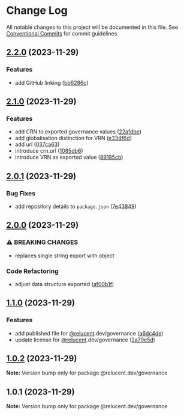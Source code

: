 # Change Log

All notable changes to this project will be documented in this file.
See [Conventional Commits](https://conventionalcommits.org) for commit guidelines.

## [2.2.0](https://github.com/RelucentDev/relucent-pkg/compare/@relucent.dev/governance@2.1.0...@relucent.dev/governance@2.2.0) (2023-11-29)


### Features

* add GitHub linking ([bb6286c](https://github.com/RelucentDev/relucent-pkg/commit/bb6286cea38887734a82832646656901be46aff2))



## [2.1.0](https://github.com/RelucentDev/relucent-pkg/compare/@relucent.dev/governance@2.0.1...@relucent.dev/governance@2.1.0) (2023-11-29)


### Features

* add CRN to exported governance values ([22afdbe](https://github.com/RelucentDev/relucent-pkg/commit/22afdbeb7a51704b58d9dd0bdfba4dc768ac9299))
* add globalisation distinction for VRN ([e334f6d](https://github.com/RelucentDev/relucent-pkg/commit/e334f6dea7e44329504994d4eef99b15c039d2fc))
* add url ([037ca63](https://github.com/RelucentDev/relucent-pkg/commit/037ca6321723bdc4d91b48480035b3507936dabf))
* introduce crn.url ([1085db6](https://github.com/RelucentDev/relucent-pkg/commit/1085db68d0b99ba5547912bdc57c5c8459f0e3d3))
* introduce VRN as exported value ([89185cb](https://github.com/RelucentDev/relucent-pkg/commit/89185cbd71e4e137b833f9ab0218025cc72529f3))



## [2.0.1](https://github.com/RelucentDev/relucent-pkg/compare/@relucent.dev/governance@2.0.0...@relucent.dev/governance@2.0.1) (2023-11-29)


### Bug Fixes

* add repository details to `package.json` ([7e43849](https://github.com/RelucentDev/relucent-pkg/commit/7e43849bccb4cbee25e9b6604fdb77a953c19415))



## [2.0.0](https://github.com/RelucentDev/relucent-pkg/compare/@relucent.dev/governance@1.1.0...@relucent.dev/governance@2.0.0) (2023-11-29)


### ⚠ BREAKING CHANGES

* replaces single string export with object

### Code Refactoring

* adjust data structure exported ([af00b1f](https://github.com/RelucentDev/relucent-pkg/commit/af00b1f212d140d2972aeb964cdf940bcd312711))



## [1.1.0](https://github.com/RelucentDev/relucent-pkg/compare/@relucent.dev/governance@1.0.2...@relucent.dev/governance@1.1.0) (2023-11-29)


### Features

* add published file for [@relucent](https://github.com/relucent).dev/governance ([a6dc4de](https://github.com/RelucentDev/relucent-pkg/commit/a6dc4de62928bb4a2d0da24f972817485592cebe))
* update license for [@relucent](https://github.com/relucent).dev/governance ([2a70e5d](https://github.com/RelucentDev/relucent-pkg/commit/2a70e5d9e851157f5e3c7a49e9d5900e5eedbba0))



## [1.0.2](https://github.com/RelucentDev/relucent-pkg/compare/@relucent.dev/governance@1.0.1...@relucent.dev/governance@1.0.2) (2023-11-29)

**Note:** Version bump only for package @relucent.dev/governance





## 1.0.1 (2023-11-29)

**Note:** Version bump only for package @relucent.dev/governance
